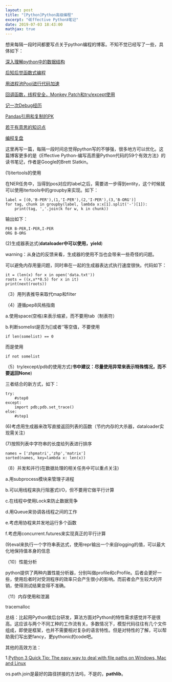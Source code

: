 ```yaml
---
layout: post
title: "[Python]Python高级编程"
excerpt: "《Effective Python》笔记"
date: 2019-07-03 18:43:00
mathjax: true
---
```


想来每隔一段时间都要写点关于python编程的博客。不知不觉已经写了一些，具体如下：

[深入理解python中的数据结构](https://zhpmatrix.github.io/2017/02/24/python-data-structure/)

[后知后觉函数式编程](https://zhpmatrix.github.io/2017/02/22/python-functional-programming/)

[用进程池Pool进行代码加速](https://zhpmatrix.github.io/2017/11/04/speed-up-python/)

[回调函数，线程安全，Monkey Patch和try/except使用](https://zhpmatrix.github.io/2018/06/14/programming-tricks/)

[记一次Debug经历](https://zhpmatrix.github.io/2017/09/24/python-debug-experience/)

[Pandas引用和复制的PK](https://zhpmatrix.github.io/2017/08/13/view-versus-copy/)

[若干有意思的知识点](https://zhpmatrix.github.io/2017/02/22/python-language-tricks/)

[编程复盘](https://zhpmatrix.github.io/2016/12/04/coding-tricks/)

这里再写一篇，每隔一段时间总觉得python写的不够强，很多地方可以优化。这篇博客更多的是《Effective Python-编写高质量Python代码的59个有效方法》的读书笔记，作者是Google的Brett Slatkin。

(1)itertools的使用

在NER任务中，当得到pos对应的label之后，需要进一步得到entity，这个时候就可以使用itertools中的groupby来实现。如下：

```
label = [(0,'B-PER'),(1,'I-PER'),(2,'I-PER'),(3,'B-ORG')]
for tag, chunk in groupby(label, lambda x:x[1].split('-')[1]):
	print(tag, ','.join(k for w, k in chunk))
```

输出如下：

```
PER B-PER,I-PER,I-PER
ORG B-ORG
```

(2)生成器表达式(**dataloader中可以使用，yield**)

warning：从身边的反馈来看，生成器的使用不当也会带来一些奇怪的问题。


可以避免内存用量问题，同时串在一起的生成器表达式执行速度很快。代码如下：

```
it = (len(x) for x in open('data.txt'))
roots = ((x,x**0.5) for x in it)
print(next(roots))
```

（3）用列表推导来取代map和filter

（4）遵循pep8风格指南

a.使用space(空格)来表示缩紧，而不要用tab（制表符）

b.判断somelist是否为[]或者‘’等空值，不要使用

```
if len(somelist) == 0
```

而是使用

```
if not somelist
```

（5）try/except/pdb的使用方式(**书中建议：尽量使用异常来表示特殊情况，而不要返回None**)

三者结合的新方式，如下：

```
try:
	#step0
except:
	import pdb;pdb.set_trace()
else:
	#step1
```

(6)考虑用生成器来改写直接返回列表的函数（节约内存的大杀器，dataloader实现需关注）

(7)按照列表中字符串的长度给列表进行排序

```
names = ['zhpmatri','zhp','matrix']
sorted(names, key=lambda x: len(x))
```

（8）并发和并行(在数据处理的相关任务中可以重点关注)

a.用subprocess模块来管理子进程

b.可以用线程来执行阻塞式I/O，但不要用它做平行计算

c.在线程中使用Lock来防止数据竞争

d.用Queue来协调各线程之间的工作

e.考虑用协程来并发地运行多个函数

f.考虑用concurrent.futures来实现真正的平行计算

(9)eval来执行一个字符串表达式，使用repr输出一个来自logging的值，可以最大化地保持值本身的信息

（10）性能分析

python提供了两种内置性能分析器，分别叫做profile和cProfile。后者会更好一些，使用后者时对受测程序的效率只会产生很小的影响。而前者会产生较大的开销，使得测试结果变得不准确。

（11）内存使用和泄漏

tracemalloc

总结：比起用Python做后台研发，算法方面对Python的特性需求感觉并不是很高。这应该与两个不同工种的工作流有关。多数情况下，模型代码往往有几个文件组成，即使是框架，也并不需要相对复杂的语言特性。但是对特性的了解，可以帮助我们写出更fancy，更pythonic的code吧。

其他的高效方法：

1.[Python 3 Quick Tip: The easy way to deal with file paths on Windows, Mac and Linux](https://medium.com/@ageitgey/python-3-quick-tip-the-easy-way-to-deal-with-file-paths-on-windows-mac-and-linux-11a072b58d5f)

os.path.join是最好的路径拼接的方法吗，不是的，**pathlib**。













